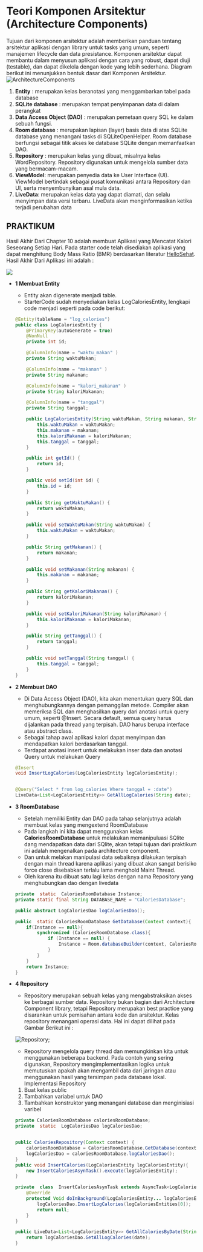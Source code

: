 # Teori Komponen Arsitektur (Architecture Components)

Tujuan dari komponen arsitektur adalah memberikan panduan tentang arsitektur aplikasi dengan library untuk tasks yang umum, seperti manajemen lifecycle dan data presistance. Komponen arsitektur dapat membantu dalam menyusun aplikasi dengan cara yang robust, dapat diuji (testable), dan dapat dikelola dengan kode yang lebih sederhana. Diagram berikut ini menunjukkan bentuk dasar dari Komponen Arsitektur.
![ArchitectureComponents](images/ArchitectureComponent.png)

1. __Entity__ : merupakan kelas beranotasi yang menggambarkan tabel pada database
2. __SQLite database__ : merupakan tempat penyimpanan data di dalam perangkat
3. __Data Access Object (DAO)__ : merupakan pemetaan query SQL ke dalam sebuah fungsi.
4. __Room database__ : merupakan lapisan (layer) basis data di atas SQLite database yang menangani tasks di SQLiteOpenHelper. Room database berfungsi sebagai titik akses ke database SQLite dengan memanfaatkan DAO.
5. __Repository__ : merupakan kelas yang dibuat, misalnya kelas WordRepository. Repository digunakan untuk mengelola sumber data yang bermacam-macam.
6. __ViewModel__: merupakan penyedia data ke User Interface (UI). ViewModel bertindak sebagai pusat komunikasi antara Repository dan UI, serta menyembunyikan asal mula data.
7. __LiveData__: merupakan kelas data yag dapat diamati, dan selalu menyimpan data versi terbaru. LiveData akan menginformasikan ketika terjadi perubahan data


## PRAKTIKUM

Hasil Akhir Dari Chapter 10 adalah membuat Aplikasi yang Mencatat Kalori Seseorang Setiap Hari. Pada starter code telah disediakan aplikasi yang dapat menghitung Body Mass Ratio (BMR) berdasarkan literatur [HelloSehat](https://hellosehat.com/hidup-sehat/nutrisi/cara-menghitung-bmr-kebutuhan-kalori/).
Hasil Akhir Dari Aplikasi ini adalah :

![](images/FinalCalories.gif)


-  __1 Membuat Entity__
    - Entity akan digenerate menjadi table.
    - StarterCode sudah menyediakan kelas LogCaloriesEntity, lengkapi code menjadi seperti pada code berikut:

    ```java
    @Entity(tableName = "log_calories")
    public class LogCaloriesEntity {
        @PrimaryKey(autoGenerate = true)
        @NonNull
        private int id;

        @ColumnInfo(name = "waktu_makan" )
        private String waktuMakan;

        @ColumnInfo(name = "makanan" )
        private String makanan;

        @ColumnInfo(name = "kalori_makanan" )
        private String kaloriMakanan;

        @ColumnInfo(name = "tanggal")
        private String tanggal;

        public LogCaloriesEntity(String waktuMakan, String makanan, String kaloriMakanan,  String tanggal) {
            this.waktuMakan = waktuMakan;
            this.makanan = makanan;
            this.kaloriMakanan = kaloriMakanan;
            this.tanggal = tanggal;
        }

        public int getId() {
            return id;
        }

        public void setId(int id) {
            this.id = id;
        }

        public String getWaktuMakan() {
            return waktuMakan;
        }

        public void setWaktuMakan(String waktuMakan) {
            this.waktuMakan = waktuMakan;
        }

        public String getMakanan() {
            return makanan;
        }

        public void setMakanan(String makanan) {
            this.makanan = makanan;
        }

        public String getKaloriMakanan() {
            return kaloriMakanan;
        }

        public void setKaloriMakanan(String kaloriMakanan) {
            this.kaloriMakanan = kaloriMakanan;
        }

        public String getTanggal() {
            return tanggal;
        }

        public void setTanggal(String tanggal) {
            this.tanggal = tanggal;
        }
    }
    ```

-  __2 Membuat DAO__
    - Di Data Access Object (DAO), kita akan menentukan query SQL dan menghubungkannya dengan pemanggilan metode. Compiler akan memeriksa SQL dan menghasilkan query dari anotasi untuk query umum, seperti @Insert. Secara default, semua query harus dijalankan pada thread yang terpisah. DAO harus berupa interface atau abstract class.
    - Sebagai tahap awal aplikasi kalori dapat menyimpan dan mendapatkan kalori berdasarkan tanggal.
    - Terdapat anotasi insert untuk melakukan inser data dan anotasi Query untuk melakukan Query

    ```java
    @Insert
    void InsertLogCalories(LogCaloriesEntity logCaloriesEntity);
    

    @Query("Select * from log_calories Where tanggal = :date")
    LiveData<List<LogCaloriesEntity>> GetAllLogCalories(String date);
    ```
-   __3 RoomDatabase__
    - Setelah memiliki Entity dan DAO pada tahap selanjutnya adalah membuat kelas yang mengextend RoomDatabase
    - Pada langkah ini kita dapat menggunakan kelas __CaloriesRoomDatabase__ untuk melakukan memanipuluasi SQlite dang mendapatkan data dari SQlite,
    akan tetapi tujuan dari praktikum ini adalah mengenalkan pada architecture component.
    - Dan untuk melakan manipulasi data sebaiknya dilakukan terpisah dengan main thread karena aplikasi yang dibuat akan sangat berisiko force close disebabkan terlalu lama 
    menghold Maint Thread.
    - Oleh karena itu dibuat satu lagi kelas dengan nama Repository yang menghubungkan dao dengan livedata

    ```java
    private  static  CaloriesRoomDatabase Instance;
    private static final String DATABASE_NAME = "CaloriesDatabase";

    public abstract LogCaloriesDao logCaloriesDao();

    public  static CaloriesRoomDatabase GetDatabase(Context context){
        if(Instance == null){
            synchronized (CaloriesRoomDatabase.class){
                if (Instance == null) {
                    Instance = Room.databaseBuilder(context, CaloriesRoomDatabase.class, DATABASE_NAME).build();
                }
            }
        }
        return Instance;
    }
    ```
- __4 Repository__
    - Repository merupakan sebuah kelas yang mengabstraksikan akses ke berbagai sumber data. Repository bukan bagian dari Architecture Component library, tetapi Repository merupakan best practice yang disarankan untuk pemisahan antara kode dan arsitektur. Kelas repository menangani operasi data. Hal ini dapat dilihat pada Gambar Berikut ini :
    
    ![Repository](images/Repository.png);

    - Repository mengelola query thread dan memungkinkan kita untuk menggunakan beberapa backend. Pada contoh yang sering digunakan, Repository mengimplementasikan logika untuk memutuskan apakah akan mengambil data dari jaringan atau menggunakan hasil yang tersimpan pada database lokal.
    Implementasi Repository
    1.	Buat kelas public
    2.	Tambahkan variabel untuk DAO
    3.	Tambahkan konstruktor yang menangani database dan menginisiasi varibel

    ```java
    private CaloriesRoomDatabase caloriesRoomDatabase;
    private  static  LogCaloriesDao logCaloriesDao;


    public CaloriesRepository(Context context) {
        caloriesRoomDatabase = CaloriesRoomDatabase.GetDatabase(context);
        logCaloriesDao = caloriesRoomDatabase.logCaloriesDao();
    }
    public void InsertCalories(LogCaloriesEntity logCaloriesEntity){
        new InsertCaloriesAsynTask().execute(logCaloriesEntity);
    }

    private  class  InsertCaloriesAsynTask extends AsyncTask<LogCaloriesEntity,Void,Void> {
        @Override
        protected Void doInBackground(LogCaloriesEntity... logCaloriesEntities) {
            logCaloriesDao.InsertLogCalories(logCaloriesEntities[0]);
            return null;
        }
    }

    public LiveData<List<LogCaloriesEntity>> GetAllCaloriesByDate(String date){
        return logCaloriesDao.GetAllLogCalories(date);
    }
    ```